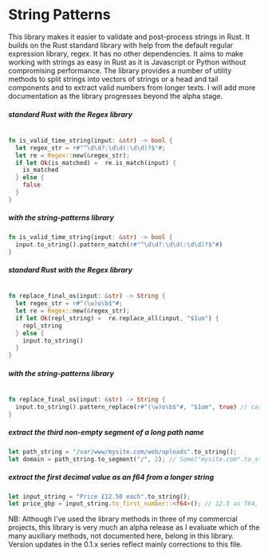 # String Patterns

This library makes it easier to validate and post-process strings in Rust. It builds on the Rust standard library with help from the default regular expression library, regex. It has no other dependencies. It aims to make working with strings as easy in Rust as it is Javascript or Python without compromising performance.
The library provides a number of utility methods to split strings into vectors of strings or a head and tail components and to extract valid numbers from longer texts. I will add more documentation as the library progresses beyond the alpha stage.

##### standard Rust with the Regex library
```rust

fn is_valid_time_string(input: &str) -> bool {
  let regex_str = r#"^\d\d?:\d\d(:\d\d)?$"#;
  let re = Regex::new(&regex_str);
  if let Ok(is_matched) =  re.is_match(input) {
    is_matched
  } else {
    false
  }
}
```

##### with the string-patterns library
```rust
fn is_valid_time_string(input: &str) -> bool {
  input.to_string().pattern_match(r#"^\d\d?:\d\d(:\d\d)?$"#)
}
```

##### standard Rust with the Regex library
```rust

fn replace_final_os(input: &str) -> String {
  let regex_str = r#"(\w)o\b$"#;
  let re = Regex::new(&regex_str);
  if let Ok(repl_string) =  re.replace_all(input, "$1um") {
    repl_string
  } else {
    input.to_string()
  }
}
```

##### with the string-patterns library
```rust

fn replace_final_os(input: &str) -> String {
  input.to_string().pattern_replace(r#"(\w)o\b$"#, "$1um", true) // case insensitive replacement
}
```
##### extract the third non-empty segment of a long path name
```rust
let path_string = "/var/www/mysite.com/web/uploads".to_string();
let domain = path_string.to_segment("/", 2); // Some("mysite.com".to_string())
```

##### extract the first decimal value as an f64 from a longer string
```rust
let input_string = "Price £12.50 each".to_string();
let price_gbp = input_string.to_first_number::<f64>(); // 12.5 as f64, uses the same syntax as parse::<f64>()
```


NB: Although I've used the library methods in three of my commercial projects, this library is very much an alpha release as I evaluate
which of the many auxiliary methods, not documented here, belong in this library. Version updates in the 0.1.x series reflect mainly corrections to this file.

